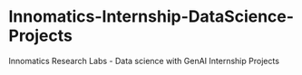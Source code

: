 # Innomatics-Internship-DataScience-Projects
Innomatics Research Labs - Data science with GenAI Internship Projects 
